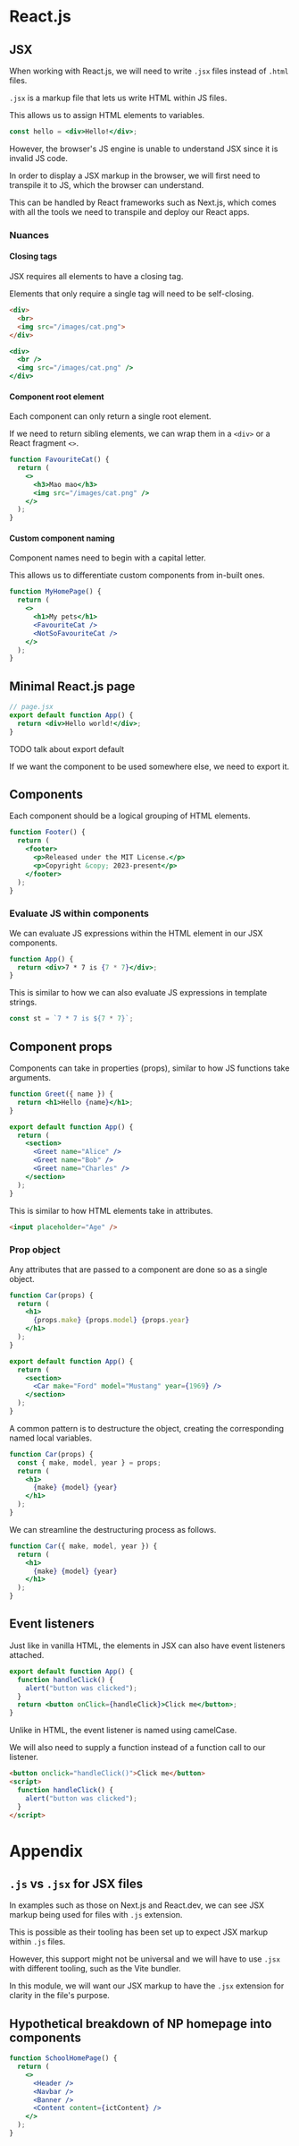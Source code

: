 # React.js

## JSX

When working with React.js, we will need to write `.jsx` files instead of `.html` files.

`.jsx` is a markup file that lets us write HTML within JS files.

This allows us to assign HTML elements to variables.

```jsx
const hello = <div>Hello!</div>;
```

However, the browser's JS engine is unable to understand JSX since it is invalid JS code.

In order to display a JSX markup in the browser, we will first need to transpile it to JS, which the browser can understand.

This can be handled by React frameworks such as Next.js, which comes with all the tools we need to transpile and deploy our React apps.

### Nuances

#### Closing tags

JSX requires all elements to have a closing tag.

Elements that only require a single tag will need to be self-closing.

<!-- prettier-ignore -->
```html
<div>
  <br>
  <img src="/images/cat.png">
</div>
```

```jsx
<div>
  <br />
  <img src="/images/cat.png" />
</div>
```

#### Component root element

Each component can only return a single root element.

If we need to return sibling elements, we can wrap them in a `<div>` or a React fragment `<>`.

```jsx
function FavouriteCat() {
  return (
    <>
      <h3>Mao mao</h3>
      <img src="/images/cat.png" />
    </>
  );
}
```

#### Custom component naming

Component names need to begin with a capital letter.

This allows us to differentiate custom components from in-built ones.

```jsx
function MyHomePage() {
  return (
    <>
      <h1>My pets</h1>
      <FavouriteCat />
      <NotSoFavouriteCat />
    </>
  );
}
```

## Minimal React.js page

```jsx
// page.jsx
export default function App() {
  return <div>Hello world!</div>;
}
```

TODO talk about export default

If we want the component to be used somewhere else, we need to export it.

## Components

Each component should be a logical grouping of HTML elements.

```jsx
function Footer() {
  return (
    <footer>
      <p>Released under the MIT License.</p>
      <p>Copyright &copy; 2023-present</p>
    </footer>
  );
}
```

### Evaluate JS within components

We can evaluate JS expressions within the HTML element in our JSX components.

```jsx
function App() {
  return <div>7 * 7 is {7 * 7}</div>;
}
```

This is similar to how we can also evaluate JS expressions in template strings.

```js
const st = `7 * 7 is ${7 * 7}`;
```

## Component props

Components can take in properties (props), similar to how JS functions take arguments.

```jsx
function Greet({ name }) {
  return <h1>Hello {name}</h1>;
}

export default function App() {
  return (
    <section>
      <Greet name="Alice" />
      <Greet name="Bob" />
      <Greet name="Charles" />
    </section>
  );
}
```

This is similar to how HTML elements take in attributes.

```html
<input placeholder="Age" />
```

### Prop object

Any attributes that are passed to a component are done so as a single object.

```jsx
function Car(props) {
  return (
    <h1>
      {props.make} {props.model} {props.year}
    </h1>
  );
}

export default function App() {
  return (
    <section>
      <Car make="Ford" model="Mustang" year={1969} />
    </section>
  );
}
```

A common pattern is to destructure the object, creating the corresponding named local variables.

```jsx
function Car(props) {
  const { make, model, year } = props;
  return (
    <h1>
      {make} {model} {year}
    </h1>
  );
}
```

We can streamline the destructuring process as follows.

```jsx
function Car({ make, model, year }) {
  return (
    <h1>
      {make} {model} {year}
    </h1>
  );
}
```

## Event listeners

Just like in vanilla HTML, the elements in JSX can also have event listeners attached.

```jsx
export default function App() {
  function handleClick() {
    alert("button was clicked");
  }
  return <button onClick={handleClick}>Click me</button>;
}
```

Unlike in HTML, the event listener is named using camelCase.

We will also need to supply a function instead of a function call to our listener.

```html
<button onclick="handleClick()">Click me</button>
<script>
  function handleClick() {
    alert("button was clicked");
  }
</script>
```

# Appendix

## `.js` vs `.jsx` for JSX files

In examples such as those on Next.js and React.dev, we can see JSX markup being used for files with `.js` extension.

This is possible as their tooling has been set up to expect JSX markup within `.js` files.

However, this support might not be universal and we will have to use `.jsx` with different tooling, such as the Vite bundler.

In this module, we will want our JSX markup to have the `.jsx` extension for clarity in the file's purpose.

## Hypothetical breakdown of NP homepage into components

```jsx
function SchoolHomePage() {
  return (
    <>
      <Header />
      <Navbar />
      <Banner />
      <Content content={ictContent} />
    </>
  );
}
```
